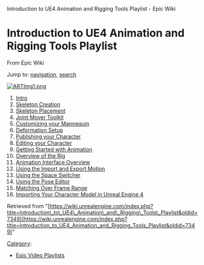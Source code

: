 Introduction to UE4 Animation and Rigging Tools Playlist - Epic Wiki             

Introduction to UE4 Animation and Rigging Tools Playlist
========================================================

From Epic Wiki

Jump to: [navigation](#mw-navigation), [search](#p-search)

[![ARTImg1.png](https://d3ar1piqh1oeli.cloudfront.net/a/a8/ARTImg1.png/400px-ARTImg1.png)](/File:ARTImg1.png)

1.  [Intro](/Introduction_to_UE4_Animation_and_Rigging_Tools_-_1_-_Intro "Introduction to UE4 Animation and Rigging Tools - 1 - Intro")
2.  [Skeleton Creation](/Introduction_to_UE4_Animation_and_Rigging_Tools_-_2_-_Skeleton_Creation "Introduction to UE4 Animation and Rigging Tools - 2 - Skeleton Creation")
3.  [Skeleton Placement](/Introduction_to_UE4_Animation_and_Rigging_Tools_-_3_-_Skeleton_Placement "Introduction to UE4 Animation and Rigging Tools - 3 - Skeleton Placement")
4.  [Joint Mover Toolkit](/Introduction_to_UE4_Animation_and_Rigging_Tools_-_4_-_Joint_Mover_Toolkit "Introduction to UE4 Animation and Rigging Tools - 4 - Joint Mover Toolkit")
5.  [Customizing your Mannequin](/Introduction_to_UE4_Animation_and_Rigging_Tools_-_5_-_Customizing_your_Mannequin "Introduction to UE4 Animation and Rigging Tools - 5 - Customizing your Mannequin")
6.  [Deformation Setup](/Introduction_to_UE4_Animation_and_Rigging_Tools_-_6_-_Deformation_Setup "Introduction to UE4 Animation and Rigging Tools - 6 - Deformation Setup")
7.  [Publishing your Character](/Introduction_to_UE4_Animation_and_Rigging_Tools_-_7_-_Publishing_your_Character "Introduction to UE4 Animation and Rigging Tools - 7 - Publishing your Character")
8.  [Editing your Character](/Introduction_to_UE4_Animation_and_Rigging_Tools_-_8_-_Editing_your_Character "Introduction to UE4 Animation and Rigging Tools - 8 - Editing your Character")
9.  [Getting Started with Animation](/Introduction_to_UE4_Animation_and_Rigging_Tools_-_9_-_Getting_Started_with_Animation "Introduction to UE4 Animation and Rigging Tools - 9 - Getting Started with Animation")
10.  [Overview of the Rig](/Introduction_to_UE4_Animation_and_Rigging_Tools_-_10_-_Overview_of_the_Rig "Introduction to UE4 Animation and Rigging Tools - 10 - Overview of the Rig")
11.  [Animation Interface Overview](/Introduction_to_UE4_Animation_and_Rigging_Tools_-_11_-_Animation_Interface_Overview "Introduction to UE4 Animation and Rigging Tools - 11 - Animation Interface Overview")
12.  [Using the Import and Export Motion](/Introduction_to_UE4_Animation_and_Rigging_Tools_-_12_-_Using_the_Import_and_Export_Motion_tools "Introduction to UE4 Animation and Rigging Tools - 12 - Using the Import and Export Motion tools")
13.  [Using the Space Switcher](/Introduction_to_UE4_Animation_and_Rigging_Tools_-_13_-_Using_the_Space_Switcher "Introduction to UE4 Animation and Rigging Tools - 13 - Using the Space Switcher")
14.  [Using the Pose Editor](/Introduction_to_UE4_Animation_and_Rigging_Tools_-_14_-_Using_the_Pose_Editor "Introduction to UE4 Animation and Rigging Tools - 14 - Using the Pose Editor")
15.  [Matching Over Frame Range](/Introduction_to_UE4_Animation_and_Rigging_Tools_-_15_-_Matching_Over_Frame_Range "Introduction to UE4 Animation and Rigging Tools - 15 - Matching Over Frame Range")
16.  [Importing Your Character Model in Unreal Engine 4](/Introduction_to_UE4_Animation_and_Rigging_Tools_-_16_-_Importing_Your_Character_Model_in_Unreal_Engine_4 "Introduction to UE4 Animation and Rigging Tools - 16 - Importing Your Character Model in Unreal Engine 4")

Retrieved from "[https://wiki.unrealengine.com/index.php?title=Introduction\_to\_UE4\_Animation\_and\_Rigging\_Tools\_Playlist&oldid=7349](https://wiki.unrealengine.com/index.php?title=Introduction_to_UE4_Animation_and_Rigging_Tools_Playlist&oldid=7349)"

[Category](/Special:Categories "Special:Categories"):

*   [Epic Video Playlists](/Category:Epic_Video_Playlists "Category:Epic Video Playlists")